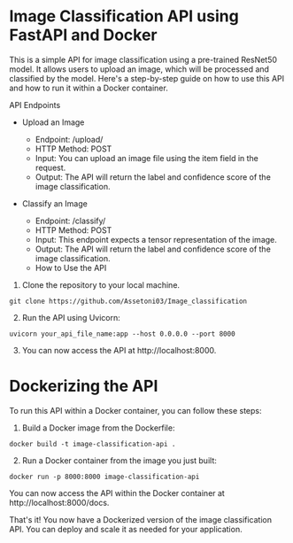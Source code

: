 # Image Classification API using FastAPI and Docker
This is a simple API for image classification using a pre-trained ResNet50 model. It allows users to upload an image, which will be processed and classified by the model. Here's a step-by-step guide on how to use this API and how to run it within a Docker container.

API Endpoints
  - Upload an Image
    - Endpoint: /upload/
    - HTTP Method: POST
    - Input: You can upload an image file using the item field in the request.
    - Output: The API will return the label and confidence score of the image classification.

  - Classify an Image
    - Endpoint: /classify/
    - HTTP Method: POST
    - Input: This endpoint expects a tensor representation of the image.
    - Output: The API will return the label and confidence score of the image classification.
    - How to Use the API
1. Clone the repository to your local machine.
  ```
  git clone https://github.com/Assetoni03/Image_classification
  ```
  
2. Run the API using Uvicorn:
  ```
  uvicorn your_api_file_name:app --host 0.0.0.0 --port 8000
  ```
3. You can now access the API at http://localhost:8000.

# Dockerizing the API
To run this API within a Docker container, you can follow these steps:

1. Build a Docker image from the Dockerfile:
  ```
  docker build -t image-classification-api .
  ```
2. Run a Docker container from the image you just built:
  ```
  docker run -p 8000:8000 image-classification-api
  ```
You can now access the API within the Docker container at http://localhost:8000/docs.

That's it! You now have a Dockerized version of the image classification API. You can deploy and scale it as needed for your application.
